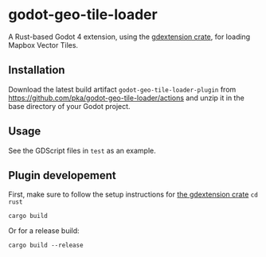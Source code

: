 # godot-geo-tile-loader

A Rust-based Godot 4 extension, using the [gdextension crate](https://github.com/godot-rust/gdextension), 
for loading Mapbox Vector Tiles.


## Installation

Download the latest build artifact `godot-geo-tile-loader-plugin` from 
https://github.com/pka/godot-geo-tile-loader/actions and unzip it in the base 
directory of your Godot project.


## Usage

See the GDScript files in `test` as an example.


## Plugin developement

First, make sure to follow the setup instructions for [the gdextension crate](https://github.com/godot-rust/gdextension)
`cd rust`

`cargo build`

Or for a release build:

`cargo build --release`
